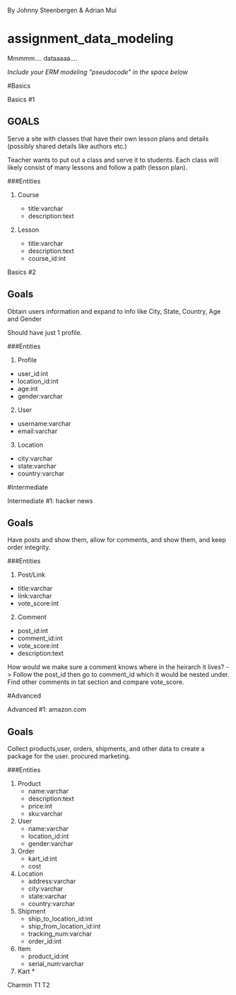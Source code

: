 By Johnny Steenbergen & Adrian Mui
# assignment_data_modeling

Mmmmm.... dataaaaa....

*Include your ERM modeling "pseudocode" in the space below*

#Basics

Basics #1

GOALS
----
Serve a site with classes that have their own lesson plans and details (possibly shared details like authors etc.)

Teacher wants to put out a class and serve it to students.  Each class will likely consist of many lessons and follow a path (lesson plan).

###Entities
1. Course
	* title:varchar
	* description:text

2. Lesson
	* title:varchar
	* description:text
	* course_id:int 


Basics #2

Goals
----
Obtain users information and expand to info like City, State, Country, Age and Gender

Should have just 1 profile.

###Entities
1. Profile
  * user_id:int
  * location_id:int
  * age:int
  * gender:varchar
2. User
  * username:varchar
  * email:varchar
3. Location
  * city:varchar
  * state:varchar
  * country:varchar

  
#Intermediate

Intermediate #1: hacker news

Goals
----
Have posts and show them, allow for comments, and show them, and keep order integrity.

###Entities
1. Post/Link
  * title:varchar
  * link:varchar
  * vote_score:int
2. Comment
  * post_id:int
  * comment_id:int
  * vote_score:int
  * description:text

How would we make sure a comment knows where in the heirarch it lives?
 -> Follow the post_id then go to comment_id which it would be nested under.  Find other comments in tat section and compare vote_score.
 
#Advanced

Advanced #1: amazon.com

Goals
----
Collect products,user, orders, shipments, and other data to create a package for the user. procured marketing.

###Entities
1. Product
	* name:varchar
	* description:text
	* price:int
	* sku:varchar
2. User
	* name:varchar
	* location_id:int
	* gender:varchar
3. Order
   * kart_id:int
   * cost
4. Location
	* address:varchar
	* city:varchar
	* state:varchar
	* country:varchar
5. Shipment
   * ship_to_location_id:int
   * ship_from_location_id:int
   * tracking_num:varchar
   * order_id:int
6. Item
	* product_id:int
	* serial_num:varchar
7. Kart
   * 

Charmin
T1 T2


